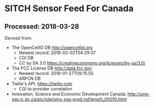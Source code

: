 # SITCH Sensor Feed For Canada
## Processed: 2018-03-28
Derived from:
* The OpenCellID DB http://opencellid.org
  * Newest record: 2018-02-02T04:29:37
  * CGI DB
  * CC by SA 3.0 https://creativecommons.org/licenses/by-sa/3.0/
* The FCC License DB http://data.fcc.gov
  * Newest record: 2018-01-27T09:15:55
  * ARFCN DB
* Twilio's API: https://twilio.com
  * CGI to provider correlation
* Innovation, Science and Economic Development Canada: http://sms-sgs.ic.gc.ca/eic/site/sms-sgs-prod.nsf/eng/h_00010.html
  
